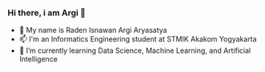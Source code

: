 ### Hi there, i am Argi 👋
- 🔭 My name is Raden Isnawan Argi Aryasatya
- 📫 I'm an Informatics Engineering student at STMIK Akakom Yogyakarta
- 🌱 I’m currently learning Data Science, Machine Learning, and Artificial Intelligence

